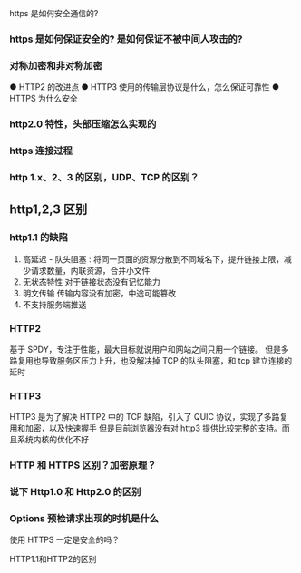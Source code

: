 https 是如何安全通信的?

### https 是如何保证安全的? 是如何保证不被中间人攻击的?

### 对称加密和非对称加密

● HTTP2 的改进点
● HTTP3 使用的传输层协议是什么，怎么保证可靠性
● HTTPS 为什么安全

### http2.0 特性，头部压缩怎么实现的

### https 连接过程

### http 1.x、2、3 的区别，UDP、TCP 的区别？

## http1,2,3 区别

### http1.1 的缺陷

1. 高延迟 - 队头阻塞 :
   将同一页面的资源分散到不同域名下，提升链接上限，减少请求数量，内联资源，合并小文件
2. 无状态特性
   对于链接状态没有记忆能力
3. 明文传输
   传输内容没有加密，中途可能篡改
4. 不支持服务端推送

### HTTP2

基于 SPDY，专注于性能，最大目标就说用户和网站之间只用一个链接。
但是多路复用也导致服务区压力上升，也没解决掉 TCP 的队头阻塞，和 tcp 建立连接的延时

### HTTP3

HTTP3 是为了解决 HTTP2 中的 TCP 缺陷，引入了 QUIC 协议，实现了多路复用和加密，以及快速握手
但是目前浏览器没有对 http3 提供比较完整的支持。而且系统内核的优化不好

### HTTP 和 HTTPS 区别？加密原理？

### 说下 Http1.0 和 Http2.0 的区别

### Options 预检请求出现的时机是什么


使用 HTTPS 一定是安全的吗？

HTTP1.1和HTTP2的区别